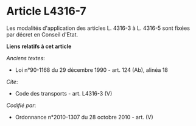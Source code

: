# Article L4316-7

Les modalités d'application des articles L. 4316-3 à L. 4316-5 sont fixées par décret en Conseil d'Etat.

**Liens relatifs à cet article**

_Anciens textes_:

  - Loi n°90-1168 du 29 décembre 1990 - art. 124 (Ab), alinéa 18

_Cite_:

  - Code des transports - art. L4316-3 (V)

_Codifié par_:

  - Ordonnance n°2010-1307 du 28 octobre 2010 - art. (V)
